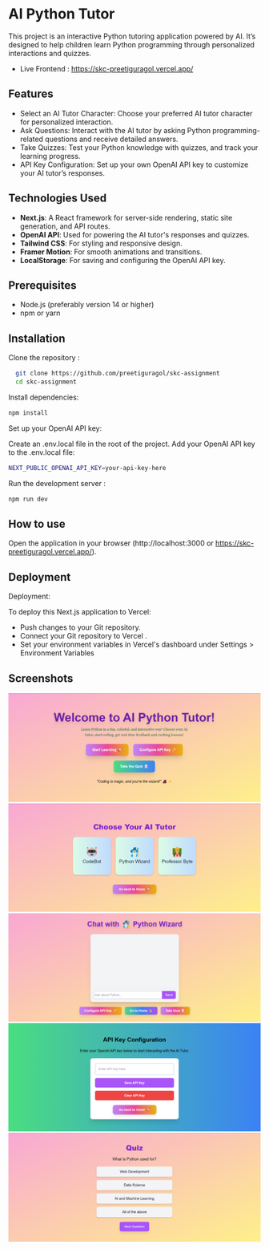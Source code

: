 
# AI Python Tutor 

This project is an interactive Python tutoring application powered by AI. It’s designed to help children learn Python programming through personalized interactions and quizzes.

-   Live Frontend : https://skc-preetiguragol.vercel.app/

## Features

- Select an AI Tutor Character: Choose your preferred AI tutor character for personalized interaction.
- Ask Questions: Interact with the AI tutor by asking Python programming-related questions and receive detailed answers.
- Take Quizzes: Test your Python knowledge with quizzes, and track your learning progress.
- API Key Configuration: Set up your own OpenAI API key to customize your AI tutor’s responses.


## Technologies Used

- **Next.js**: A React framework for server-side rendering, static site generation, and API routes.
- **OpenAI API**: Used for powering the AI tutor's responses and quizzes.
- **Tailwind CSS**: For styling and responsive design.
- **Framer Motion**: For smooth animations and transitions.
- **LocalStorage**: For saving and configuring the OpenAI API key.

## Prerequisites

- Node.js (preferably version 14 or higher)
- npm or yarn
## Installation

Clone the repository :

```bash
  git clone https://github.com/preetiguragol/skc-assignment
  cd skc-assignment
```
Install dependencies: 
```bash
npm install
```

Set up your OpenAI API key:

Create an .env.local file in the root of the project.
Add your OpenAI API key to the .env.local file:

```bash
NEXT_PUBLIC_OPENAI_API_KEY=your-api-key-here
```

Run the development server :
```bash
npm run dev
```
## How to use
Open the application in your browser (http://localhost:3000 or https://skc-preetiguragol.vercel.app/).
## Deployment

Deployment:

To deploy this Next.js application to Vercel:
- Push changes to your Git repository.
- Connect your Git repository to Vercel .
- Set your environment variables in Vercel's dashboard under Settings > Environment Variables

## Screenshots
![alt text](<Screenshot 2025-02-01 171731.png>)
![alt text](<Screenshot 2025-02-01 171741.png>)
![alt text](<Screenshot 2025-02-01 171755.png>)
![alt text](<Screenshot 2025-02-01 215224.png>)
![alt text](<Screenshot 2025-02-01 171818.png>)